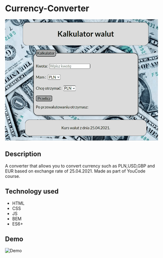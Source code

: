 # Currency-Converter

![](https://github.com/FilipBuchwald/Currency-Converter/blob/main/images/Animation.gif?raw=true)

## Description
A converter that allows you to convert currency such as PLN,USD,GBP and EUR based on exchange rate  of 25.04.2021. Made as part of YouCode course.

## Technology used
- HTML
- CSS
- JS
- BEM
- ES6+

## Demo
![Demo](https://filipbuchwald.github.io/Currency-Converter/)
